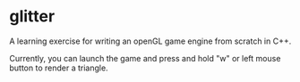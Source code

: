# glitter

A learning exercise for writing an openGL game engine from scratch in C++.


Currently, you can launch the game and press and hold "w" or left mouse button to render a triangle.


